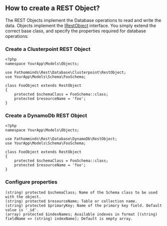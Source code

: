 ## How to create a REST Object? ##

The REST Objects implement the Database operations to read and write the data. Objects implement the [IRestObject](../../src/Contracts/IRestObject.php) interface. You simply extend the correct base class, and specify the properties required for database operations:

### Create a Clusterpoint REST Object ###

```
<?php
namespace YourApp\Models\Objects;

use Fathomminds\Rest\Database\Clusterpoint\RestObject;
use YourApp\Models\Schema\FooSchema;

class FooObject extends RestObject
{
    protected $schemaClass = FooSchema::class;
    protected $resourceName = 'foo';
}

```

### Create a DynamoDb REST Object ###

```
<?php
namespace YourApp\Models\Objects;

use Fathomminds\Rest\Database\DynamoDb\RestObject;
use YourApp\Models\Schema\FooSchema;

class FooObject extends RestObject
{
    protected $schemaClass = FooSchema::class;
    protected $resourceName = 'foo';
}

```

### Configure properties ###

```
(string) protected $schemaClass; Name of the Schema class to be used with the object.
(string) protected $resourceName; Table or collection name.
(string) protected $primaryKey; Name of the primary key field. Default value is '_id'.
(array) protected $indexNames; Available indexes in format [(string) fieldName => (string) indexName]; Default is empty array.
